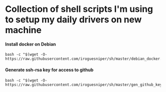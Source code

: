 # Collection of shell scripts I'm using to setup my daily drivers on new machine

#### Install docker on Debian
```shell script
bash -c "$(wget -O- https://raw.githubusercontent.com/iroguesniper/sh/master/debian_docker.sh)"
``` 

#### Generate ssh-rsa key for access to github
```shell script
bash -c "$(wget -O- https://raw.githubusercontent.com/iroguesniper/sh/master/gen_github_key.sh)"
``` 
